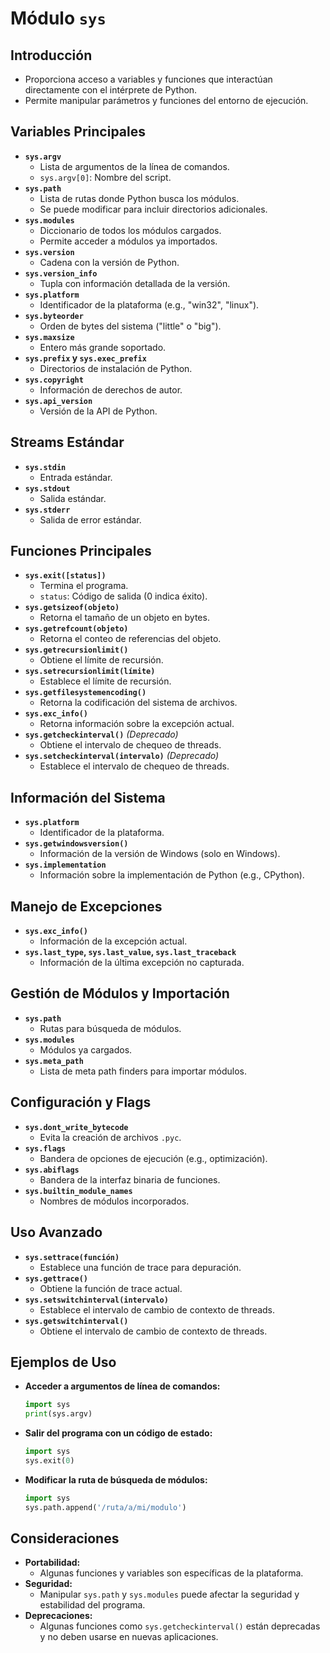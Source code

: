 
# Módulo `sys`

## Introducción
- Proporciona acceso a variables y funciones que interactúan directamente con el intérprete de Python.
- Permite manipular parámetros y funciones del entorno de ejecución.

## Variables Principales
- **`sys.argv`**
  - Lista de argumentos de la línea de comandos.
  - `sys.argv[0]`: Nombre del script.
- **`sys.path`**
  - Lista de rutas donde Python busca los módulos.
  - Se puede modificar para incluir directorios adicionales.
- **`sys.modules`**
  - Diccionario de todos los módulos cargados.
  - Permite acceder a módulos ya importados.
- **`sys.version`**
  - Cadena con la versión de Python.
- **`sys.version_info`**
  - Tupla con información detallada de la versión.
- **`sys.platform`**
  - Identificador de la plataforma (e.g., "win32", "linux").
- **`sys.byteorder`**
  - Orden de bytes del sistema ("little" o "big").
- **`sys.maxsize`**
  - Entero más grande soportado.
- **`sys.prefix` y `sys.exec_prefix`**
  - Directorios de instalación de Python.
- **`sys.copyright`**
  - Información de derechos de autor.
- **`sys.api_version`**
  - Versión de la API de Python.

## Streams Estándar
- **`sys.stdin`**
  - Entrada estándar.
- **`sys.stdout`**
  - Salida estándar.
- **`sys.stderr`**
  - Salida de error estándar.

## Funciones Principales
- **`sys.exit([status])`**
  - Termina el programa.
  - `status`: Código de salida (0 indica éxito).
- **`sys.getsizeof(objeto)`**
  - Retorna el tamaño de un objeto en bytes.
- **`sys.getrefcount(objeto)`**
  - Retorna el conteo de referencias del objeto.
- **`sys.getrecursionlimit()`**
  - Obtiene el límite de recursión.
- **`sys.setrecursionlimit(límite)`**
  - Establece el límite de recursión.
- **`sys.getfilesystemencoding()`**
  - Retorna la codificación del sistema de archivos.
- **`sys.exc_info()`**
  - Retorna información sobre la excepción actual.
- **`sys.getcheckinterval()`** *(Deprecado)*
  - Obtiene el intervalo de chequeo de threads.
- **`sys.setcheckinterval(intervalo)`** *(Deprecado)*
  - Establece el intervalo de chequeo de threads.

## Información del Sistema
- **`sys.platform`**
  - Identificador de la plataforma.
- **`sys.getwindowsversion()`**
  - Información de la versión de Windows (solo en Windows).
- **`sys.implementation`**
  - Información sobre la implementación de Python (e.g., CPython).

## Manejo de Excepciones
- **`sys.exc_info()`**
  - Información de la excepción actual.
- **`sys.last_type`, `sys.last_value`, `sys.last_traceback`**
  - Información de la última excepción no capturada.

## Gestión de Módulos y Importación
- **`sys.path`**
  - Rutas para búsqueda de módulos.
- **`sys.modules`**
  - Módulos ya cargados.
- **`sys.meta_path`**
  - Lista de meta path finders para importar módulos.

## Configuración y Flags
- **`sys.dont_write_bytecode`**
  - Evita la creación de archivos `.pyc`.
- **`sys.flags`**
  - Bandera de opciones de ejecución (e.g., optimización).
- **`sys.abiflags`**
  - Bandera de la interfaz binaria de funciones.
- **`sys.builtin_module_names`**
  - Nombres de módulos incorporados.

## Uso Avanzado
- **`sys.settrace(función)`**
  - Establece una función de trace para depuración.
- **`sys.gettrace()`**
  - Obtiene la función de trace actual.
- **`sys.setswitchinterval(intervalo)`**
  - Establece el intervalo de cambio de contexto de threads.
- **`sys.getswitchinterval()`**
  - Obtiene el intervalo de cambio de contexto de threads.

## Ejemplos de Uso
- **Acceder a argumentos de línea de comandos:**
  ```python
  import sys
  print(sys.argv)
  ```
- **Salir del programa con un código de estado:**
  ```python
  import sys
  sys.exit(0)
  ```
- **Modificar la ruta de búsqueda de módulos:**
  ```python
  import sys
  sys.path.append('/ruta/a/mi/modulo')
  ```

## Consideraciones
- **Portabilidad:**
  - Algunas funciones y variables son específicas de la plataforma.
- **Seguridad:**
  - Manipular `sys.path` y `sys.modules` puede afectar la seguridad y estabilidad del programa.
- **Deprecaciones:**
  - Algunas funciones como `sys.getcheckinterval()` están deprecadas y no deben usarse en nuevas aplicaciones.
